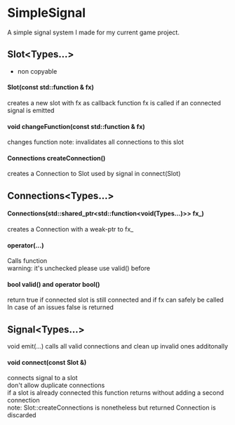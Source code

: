 # SimpleSignal
A simple signal system I made for my current game project.

## Slot<Types...>
- non copyable

#### Slot(const std::function & fx)
  creates a new slot with fx as callback function
  fx is called if an connected signal is emitted

#### void changeFunction(const std::function & fx)
  changes function 
  note: invalidates all connections to this slot

#### Connections createConnection()
  creates a Connection to Slot
  used by signal in connect(Slot)
 
  
## Connections<Types...> 
 
#### Connections(std::shared_ptr<std::function<void(Types...)>> fx_)<br/>
  creates a Connection with a weak-ptr to fx_<br/>

#### operator(...)
  Calls function<br/>
  warning: it's unchecked please use valid() before<br/>
  
#### bool valid() and operator bool()
  return true if connected slot is still connected and if fx can safely be called<br/>
  In case of an issues false is returned<br/>
  
## Signal<Types...>

void emit(...)
  calls all valid connections and clean up invalid ones additonally<br/>

#### void connect(const Slot &)
  connects signal to a slot<br/>
  don't allow duplicate connections<br/>
  if a slot is already connected this function returns without adding a second connection<br/>
  note: Slot::createConnections is nonetheless but returned Connection is discarded<br/>
